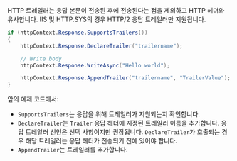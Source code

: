 HTTP 트레일러는 응답 본문이 전송된 후에 전송된다는 점을 제외하고 HTTP 헤더와 유사합니다. IIS 및 HTTP.SYS의 경우 HTTP/2 응답 트레일러만 지원됩니다.

```csharp
if (httpContext.Response.SupportsTrailers())
{
    httpContext.Response.DeclareTrailer("trailername"); 

    // Write body
    httpContext.Response.WriteAsync("Hello world");

    httpContext.Response.AppendTrailer("trailername", "TrailerValue");
}
```

앞의 예제 코드에서:

* `SupportsTrailers`는 응답을 위해 트레일러가 지원되는지 확인합니다.
* `DeclareTrailer`는 `Trailer` 응답 헤더에 지정된 트레일러 이름을 추가합니다. 응답 트레일러 선언은 선택 사항이지만 권장됩니다. `DeclareTrailer`가 호출되는 경우 해당 트레일러는 응답 헤더가 전송되기 전에 있어야 합니다.
* `AppendTrailer`는 트레일러를 추가합니다.
